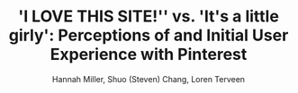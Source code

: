 ---
layout: article
title: "'I LOVE THIS SITE!'' vs. 'It's a little girly': Perceptions of and Initial User Experience with Pinterest"
author: Hannah Miller, Shuo (Steven) Chang, Loren Terveen
conference: ACM Conference on Computer-Supported Cooperative Work and Social Computing (CSCW), 2015
annotation: 
modified: 2015-03-12
category: papers
download: http://dl.acm.org/citation.cfm?id=2675269
---